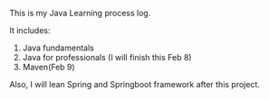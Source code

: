 This is my Java Learning process log.

It includes:
1. Java fundamentals
2. Java for professionals (I will finish this Feb 8)
3. Maven(Feb 9)

Also, I will lean Spring and Springboot framework after 
this project.